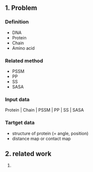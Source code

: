 ## 1. Problem 

### Definition 
* DNA  
* Protein  
* Chain  
* Amino acid  

### Related method
* PSSM  
* PP  
* SS  
* SASA  

### Input data  

Protein | Chain | PSSM | PP | SS | SASA

### Tartget data 

* structure of protein (= angle, position)  
* distance map or contact map  

## 2. related work 

1. 
